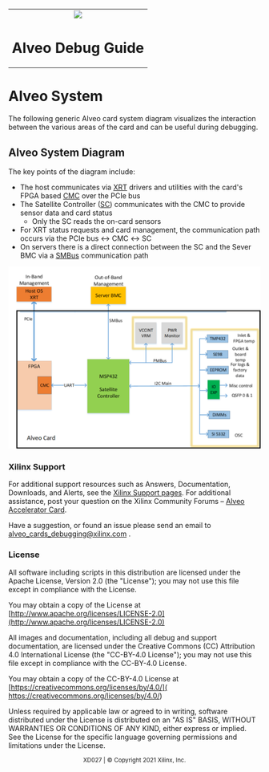﻿<table class="sphinxhide">
 <tr>
   <td align="center"><img src="https://www.xilinx.com/content/dam/xilinx/imgs/press/media-kits/corporate/xilinx-logo.png" width="30%"/><h1>Alveo Debug Guide</h1>
   </td>
 </tr>
</table>

# Alveo System
The following generic Alveo card system diagram visualizes the interaction between the various areas of the card and can be useful during debugging.

## Alveo System Diagram
The key points of the diagram include:
- The host communicates via [XRT](terminology.md#xrt) drivers and utilities with the card's FPGA based [CMC](terminology.md#cmc) over the PCIe bus
- The Satellite Controller ([SC](terminology.md#sc)) communicates with the CMC to provide sensor data and card status
  - Only the SC reads the on-card sensors
- For XRT status requests and card management, the communication path occurs via the PCIe bus ↔ CMC ↔ SC
- On servers there is a direct connection between the SC and the Sever BMC via a [SMBus](https://www.kernel.org/doc/html/latest/i2c/summary.html) communication path

 ![Alveo Card System Diagram](./images/AlveoCardSystemDiagram.png)


### Xilinx Support

For additional support resources such as Answers, Documentation, Downloads, and Alerts, see the [Xilinx Support pages](http://www.xilinx.com/support). For additional assistance, post your question on the Xilinx Community Forums – [Alveo Accelerator Card](https://support.xilinx.com/s/topic/0TO2E000000YKXlWAO/alveo-accelerator-cards). 

Have a suggestion, or found an issue please send an email to alveo_cards_debugging@xilinx.com .

### License

All software including scripts in this distribution are licensed under the Apache License, Version 2.0 (the "License"); you may not use this file except in compliance with the License.

You may obtain a copy of the License at
[http://www.apache.org/licenses/LICENSE-2.0](http://www.apache.org/licenses/LICENSE-2.0)

All images and documentation, including all debug and support documentation, are licensed under the Creative Commons (CC) Attribution 4.0 International License (the "CC-BY-4.0 License"); you may not use this file except in compliance with the CC-BY-4.0 License.

You may obtain a copy of the CC-BY-4.0 License at
[https://creativecommons.org/licenses/by/4.0/]( https://creativecommons.org/licenses/by/4.0/)


Unless required by applicable law or agreed to in writing, software distributed under the License is distributed on an "AS IS" BASIS, WITHOUT WARRANTIES OR CONDITIONS OF ANY KIND, either express or implied. See the License for the specific language governing permissions and limitations under the License.

<p align="center"><sup>XD027 | &copy; Copyright 2021 Xilinx, Inc.</sup></p>
